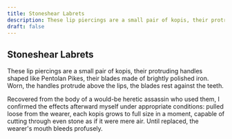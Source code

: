 ```yaml
---
title: Stoneshear Labrets
description: These lip piercings are a small pair of kopis, their protruding handles shaped like Pentolan Pikes, their blades made of brightly polished iron. Worn, the handles protrude above the lips, the blade...
draft: false
---
```


## Stoneshear Labrets

These lip piercings are a small pair of kopis, their protruding handles shaped like Pentolan Pikes, their blades made of brightly polished iron. Worn, the handles protrude above the lips, the blades rest against the teeth.

Recovered from the body of a would-be heretic assassin who used them, I confirmed the effects afterward myself under appropriate conditions: pulled loose from the wearer, each kopis grows to full size in a moment, capable of cutting through even stone as if it were mere air. Until replaced, the wearer's mouth bleeds profusely.
